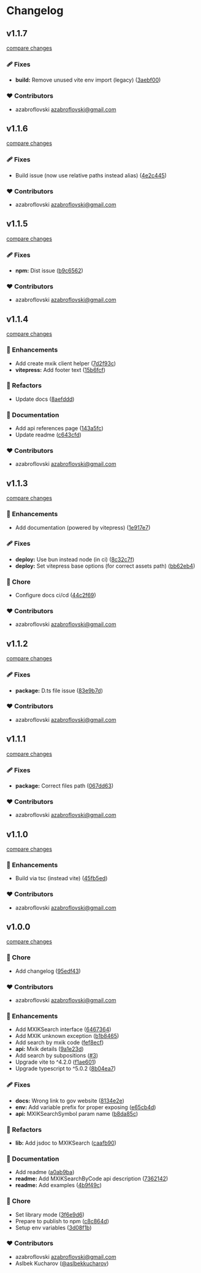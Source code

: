 # Changelog 

## v1.1.7

[compare changes](https://github.com/azabroflovski/mxik/compare/v1.1.6...v1.1.7)

### 🩹 Fixes

- **build:** Remove unused vite env import (legacy) ([3aebf00](https://github.com/azabroflovski/mxik/commit/3aebf00))

### ❤️ Contributors

- azabroflovski <azabroflovski@gmail.com>

## v1.1.6

[compare changes](https://github.com/azabroflovski/mxik/compare/v1.1.5...v1.1.6)

### 🩹 Fixes

- Build issue (now use relative paths instead alias) ([4e2c445](https://github.com/azabroflovski/mxik/commit/4e2c445))

### ❤️ Contributors

- azabroflovski <azabroflovski@gmail.com>

## v1.1.5

[compare changes](https://github.com/azabroflovski/mxik/compare/v1.1.4...v1.1.5)

### 🩹 Fixes

- **npm:** Dist issue ([b9c6562](https://github.com/azabroflovski/mxik/commit/b9c6562))

### ❤️ Contributors

- azabroflovski <azabroflovski@gmail.com>

## v1.1.4

[compare changes](https://github.com/azabroflovski/mxik/compare/v1.1.3...v1.1.4)

### 🚀 Enhancements

- Add create mxik client helper ([7d2f93c](https://github.com/azabroflovski/mxik/commit/7d2f93c))
- **vitepress:** Add footer text ([15b6fcf](https://github.com/azabroflovski/mxik/commit/15b6fcf))

### 💅 Refactors

- Update docs ([8aefddd](https://github.com/azabroflovski/mxik/commit/8aefddd))

### 📖 Documentation

- Add api references page ([143a5fc](https://github.com/azabroflovski/mxik/commit/143a5fc))
- Update readme ([c643cfd](https://github.com/azabroflovski/mxik/commit/c643cfd))

### ❤️ Contributors

- azabroflovski <azabroflovski@gmail.com>

## v1.1.3

[compare changes](https://github.com/azabroflovski/mxik/compare/v1.1.2...v1.1.3)

### 🚀 Enhancements

- Add documentation (powered by vitepress) ([1e917e7](https://github.com/azabroflovski/mxik/commit/1e917e7))

### 🩹 Fixes

- **deploy:** Use bun instead node (in ci) ([8c32c7f](https://github.com/azabroflovski/mxik/commit/8c32c7f))
- **deploy:** Set vitepress base options (for correct assets path) ([bb62eb4](https://github.com/azabroflovski/mxik/commit/bb62eb4))

### 🏡 Chore

- Configure docs ci/cd ([44c2f69](https://github.com/azabroflovski/mxik/commit/44c2f69))

### ❤️ Contributors

- azabroflovski <azabroflovski@gmail.com>

## v1.1.2

[compare changes](https://github.com/azabroflovski/mxik/compare/v1.1.1...v1.1.2)

### 🩹 Fixes

- **package:** D.ts file issue ([83e9b7d](https://github.com/azabroflovski/mxik/commit/83e9b7d))

### ❤️ Contributors

- azabroflovski <azabroflovski@gmail.com>

## v1.1.1

[compare changes](https://github.com/azabroflovski/mxik/compare/v1.1.0...v1.1.1)

### 🩹 Fixes

- **package:** Correct files path ([067dd63](https://github.com/azabroflovski/mxik/commit/067dd63))

### ❤️ Contributors

- azabroflovski <azabroflovski@gmail.com>

## v1.1.0

[compare changes](https://github.com/azabroflovski/mxik/compare/v1.0.0-alpha...v1.1.0)

### 🚀 Enhancements

- Build via tsc (instead vite) ([45fb5ed](https://github.com/azabroflovski/mxik/commit/45fb5ed))

### ❤️ Contributors

- azabroflovski <azabroflovski@gmail.com>

## v1.0.0

[compare changes](https://github.com/azabroflovski/mxik/compare/v1.0.0-alpha...v1.0.0)

### 🏡 Chore

- Add changelog ([95edf43](https://github.com/azabroflovski/mxik/commit/95edf43))

### ❤️ Contributors

- azabroflovski <azabroflovski@gmail.com>

### 🚀 Enhancements

- Add MXIKSearch interface ([6467364](https://github.com/azabroflovski/mxik/commit/6467364))
- Add MXIK unknown exception ([b1b8465](https://github.com/azabroflovski/mxik/commit/b1b8465))
- Add search by mxik code ([fef8ecf](https://github.com/azabroflovski/mxik/commit/fef8ecf))
- **api:** Mxik details ([9a1e23d](https://github.com/azabroflovski/mxik/commit/9a1e23d))
- Add search by subpositions ([#3](https://github.com/azabroflovski/mxik/pull/3))
- Upgrade vite to ^4.2.0 ([f1ae601](https://github.com/azabroflovski/mxik/commit/f1ae601))
- Upgrade typescript to ^5.0.2 ([8b04ea7](https://github.com/azabroflovski/mxik/commit/8b04ea7))

### 🩹 Fixes

- **docs:** Wrong link to gov website ([8134e2e](https://github.com/azabroflovski/mxik/commit/8134e2e))
- **env:** Add variable prefix for proper exposing ([e65cb4d](https://github.com/azabroflovski/mxik/commit/e65cb4d))
- **api:** MXIKSearchSymbol param name ([b8da85c](https://github.com/azabroflovski/mxik/commit/b8da85c))

### 💅 Refactors

- **lib:** Add jsdoc to MXIKSearch ([caafb90](https://github.com/azabroflovski/mxik/commit/caafb90))

### 📖 Documentation

- Add readme ([a0ab9ba](https://github.com/azabroflovski/mxik/commit/a0ab9ba))
- **readme:** Add MXIKSearchByCode api description ([7362142](https://github.com/azabroflovski/mxik/commit/7362142))
- **readme:** Add examples ([4b9f49c](https://github.com/azabroflovski/mxik/commit/4b9f49c))

### 🏡 Chore

- Set library mode ([3f6e9d6](https://github.com/azabroflovski/mxik/commit/3f6e9d6))
- Prepare to publish to npm ([c8c864d](https://github.com/azabroflovski/mxik/commit/c8c864d))
- Setup env variables ([3d08f1b](https://github.com/azabroflovski/mxik/commit/3d08f1b))

### ❤️  Contributors

- azabroflovski <azabroflovski@gmail.com>
- Aslbek Kucharov ([@aslbekkucharov](http://github.com/aslbekkucharov))
